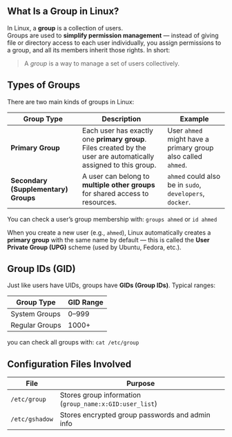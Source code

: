 ## **What Is a Group in Linux?**

In Linux, a **group** is a collection of users.  
Groups are used to **simplify permission management** — instead of giving file or directory access to each user individually, you assign permissions to a group, and all its members inherit those rights.
In short:
> A _group_ is a way to manage a set of users collectively.

## **Types of Groups**
There are two main kinds of groups in Linux:

| **Group Type**                       | **Description**                                                                                                  | **Example**                                                  |
| ------------------------------------ | ---------------------------------------------------------------------------------------------------------------- | ------------------------------------------------------------ |
| **Primary Group**                    | Each user has exactly one **primary group**. Files created by the user are automatically assigned to this group. | User `ahmed` might have a primary group also called `ahmed`. |
| **Secondary (Supplementary) Groups** | A user can belong to **multiple other groups** for shared access to resources.                                   | `ahmed` could also be in `sudo`, `developers`, `docker`.     |
You can check a user’s group membership with:
`groups ahmed`
or 
`id ahmed` 

When you create a new user (e.g., `ahmed`), Linux automatically creates a **primary group** with the same name by default — this is called the **User Private Group (UPG)** scheme (used by Ubuntu, Fedora, etc.).

## **Group IDs (GID)**
Just like users have UIDs, groups have **GIDs (Group IDs)**.
Typical ranges:

|**Group Type**|**GID Range**|
|---|---|
|System Groups|0–999|
|Regular Groups|1000+|
you can check all groups  with:
`cat /etc/group`

## **Configuration Files Involved**

| **File**       | **Purpose**                                             |
| -------------- | ------------------------------------------------------- |
| `/etc/group`   | Stores group information (`group_name:x:GID:user_list`) |
| `/etc/gshadow` | Stores encrypted group passwords and admin info         |
